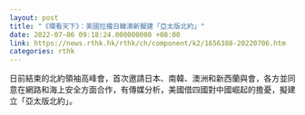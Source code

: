 ```yaml
---
layout: post
title: "《環看天下》：美國拉攏日韓澳新擬建「亞太版北約」"
date: 2022-07-06 09:18:24.000000000 +08:00
link: https://news.rthk.hk/rthk/ch/component/k2/1656388-20220706.htm
categories: rthk
---
```


日前結束的北約領袖高峰會，首次邀請日本、南韓、澳洲和新西蘭與會，各方並同意在網路和海上安全方面合作，有傳媒分析，美國借四國對中國崛起的擔憂，擬建立「亞太版北約」。
